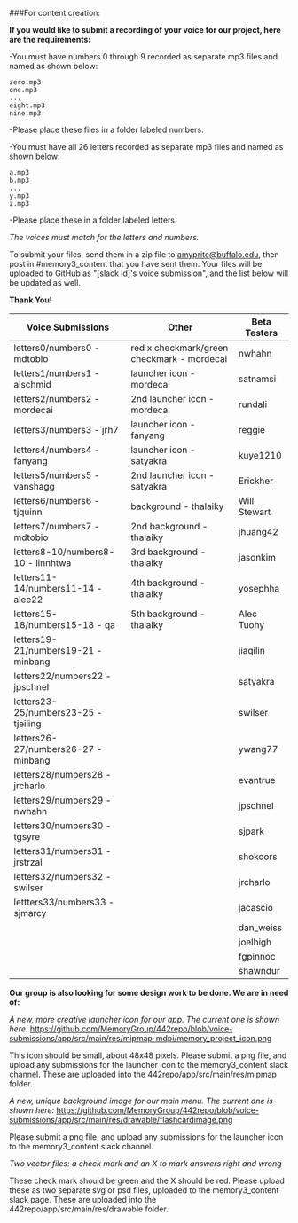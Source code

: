 ###For content creation:

**If you would like to submit a recording of your voice for our project, here are the requirements:**

-You must have numbers 0 through 9 recorded as separate mp3 files and named as shown below:
  ```
  zero.mp3
  one.mp3
  ...
  eight.mp3
  nine.mp3  
  ```
-Please place these files in a folder labeled numbers.
  
-You must have all 26 letters recorded as separate mp3 files and named as shown below:
  ```
  a.mp3
  b.mp3
  ...
  y.mp3
  z.mp3
  ```
-Please place these in a folder labeled letters.

*The voices must match for the letters and numbers.* 

To submit your files, send them in a zip file to amypritc@buffalo.edu, then post in #memory3_content that you have sent them.
Your files will be uploaded to GitHub as "[slack id]'s voice submission", and the list below will be updated as well.

**Thank You!**

| Voice Submissions | Other | Beta Testers |
| ------------ | ------------- | ------------|
| letters0/numbers0 - mdtobio | red x checkmark/green checkmark - mordecai | nwhahn |
| letters1/numbers1 - alschmid | launcher icon - mordecai | satnamsi |
| letters2/numbers2 - mordecai | 2nd launcher icon - mordecai | rundali |
| letters3/numbers3 - jrh7 | launcher icon - fanyang | reggie |
| letters4/numbers4 - fanyang | launcher icon - satyakra | kuye1210 |
| letters5/numbers5 - vanshagg | 2nd launcher icon - satyakra | Erickher |
| letters6/numbers6 - tjquinn | background - thalaiky | Will Stewart |
| letters7/numbers7 - mdtobio | 2nd background - thalaiky | jhuang42 |
| letters8-10/numbers8-10 - linnhtwa | 3rd background - thalaiky | jasonkim |
| letters11-14/numbers11-14 - alee22 | 4th background - thalaiky | yosephha |
| letters15-18/numbers15-18 - qa | 5th background - thalaiky | Alec Tuohy |
| letters19-21/numbers19-21 - minbang | | jiaqilin |
| letters22/numbers22 - jpschnel | | satyakra |
| letters23-25/numbers23-25 - tjeiling | | swilser |
| letters26-27/numbers26-27 - minbang | | ywang77 |
| letters28/numbers28 - jrcharlo | | evantrue |
| letters29/numbers29 - nwhahn | | jpschnel |
| letters30/numbers30 - tgsyre | | sjpark |
| letters31/numbers31 - jrstrzal | | shokoors |
| letters32/numbers32 - swilser | | jrcharlo |
| lettters33/numbers33 - sjmarcy | | jacascio |
| | | dan_weiss |
| | | joelhigh |
| | | fgpinnoc |
| | | shawndur |

**Our group is also looking for some design work to be done. We are in need of:**

*A new, more creative launcher icon for our app. The current one is shown here:*
https://github.com/MemoryGroup/442repo/blob/voice-submissions/app/src/main/res/mipmap-mdpi/memory_project_icon.png

This icon should be small, about 48x48 pixels.
Please submit a png file, and upload any submissions for the launcher icon to the memory3_content slack channel.
These are uploaded into the 442repo/app/src/main/res/mipmap folder.

*A new, unique background image for our main menu. The current one is shown here:*
https://github.com/MemoryGroup/442repo/blob/voice-submissions/app/src/main/res/drawable/flashcardimage.png

Please submit a png file, and upload any submissions for the launcher icon to the memory3_content slack channel.

*Two vector files: a check mark and an X to mark answers right and wrong*

These check mark should be green and the X should be red.
Please upload these as two separate svg or psd files, uploaded to the memory3_content slack page.
These are uploaded into the 442repo/app/src/main/res/drawable folder.
